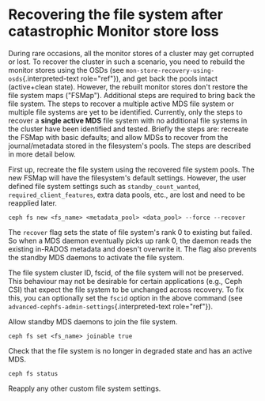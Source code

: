 # Recovering the file system after catastrophic Monitor store loss

During rare occasions, all the monitor stores of a cluster may get
corrupted or lost. To recover the cluster in such a scenario, you need
to rebuild the monitor stores using the OSDs (see
`mon-store-recovery-using-osds`{.interpreted-text role="ref"}), and get
back the pools intact (active+clean state). However, the rebuilt monitor
stores don\'t restore the file system maps (\"FSMap\"). Additional steps
are required to bring back the file system. The steps to recover a
multiple active MDS file system or multiple file systems are yet to be
identified. Currently, only the steps to recover a **single active MDS**
file system with no additional file systems in the cluster have been
identified and tested. Briefly the steps are: recreate the FSMap with
basic defaults; and allow MDSs to recover from the journal/metadata
stored in the filesystem\'s pools. The steps are described in more
detail below.

First up, recreate the file system using the recovered file system
pools. The new FSMap will have the filesystem\'s default settings.
However, the user defined file system settings such as
`standby_count_wanted`, `required_client_features`, extra data pools,
etc., are lost and need to be reapplied later.

    ceph fs new <fs_name> <metadata_pool> <data_pool> --force --recover

The `recover` flag sets the state of file system\'s rank 0 to existing
but failed. So when a MDS daemon eventually picks up rank 0, the daemon
reads the existing in-RADOS metadata and doesn\'t overwrite it. The flag
also prevents the standby MDS daemons to activate the file system.

The file system cluster ID, fscid, of the file system will not be
preserved. This behaviour may not be desirable for certain applications
(e.g., Ceph CSI) that expect the file system to be unchanged across
recovery. To fix this, you can optionally set the `fscid` option in the
above command (see `advanced-cephfs-admin-settings`{.interpreted-text
role="ref"}).

Allow standby MDS daemons to join the file system.

    ceph fs set <fs_name> joinable true

Check that the file system is no longer in degraded state and has an
active MDS.

    ceph fs status

Reapply any other custom file system settings.
